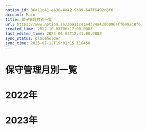 ```yaml
---
notion_id: 36a11c41-e438-4a42-9b09-64ff6492c8f6
account: Main
title: 保守管理月別一覧
url: https://www.notion.so/36a11c41e4384a429b0964ff6492c8f6
created_time: 2022-10-03T06:17:00.000Z
last_edited_time: 2023-04-03T12:41:00.000Z
sync_status: placeholder
sync_time: 2025-07-12T15:01:15.116450
---
```

# 保守管理月別一覧

# 2022年
# 2023年